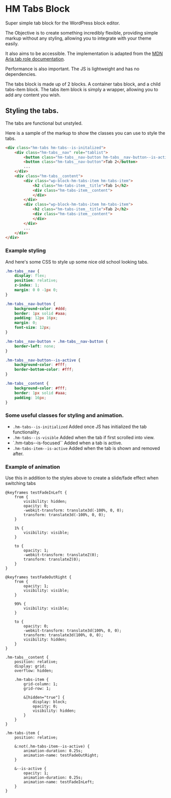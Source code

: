 # HM Tabs Block

Super simple tab block for the WordPress block editor.

The Objective is to create something incredibly flexible, providing simple markup without any styling, allowing you to integrate with your theme easily.

It also aims to be accessible. The implementation is adapted from the [MDN Aria tab role documentation](https://developer.mozilla.org/en-US/docs/Web/Accessibility/ARIA/Roles/tab_role).

Performance is also important. The JS is lightweight and has no dependencies.

The tabs block is made up of 2 blocks. A container tabs block, and a child tabs-item block. The tabs item block is simply a wrapper, allowing you to add any content you wish.

## Styling the tabs.

The tabs are functional but unstyled.

Here is a sample of the markup to show the classes you can use to style the tabs.

```html
<div class="hm-tabs hm-tabs--is-initalized">
    <div class="hm-tabs__nav" role="tablist">
        <button class="hm-tabs__nav-button hm-tabs__nav-button--is-active">Tab 1</button>
        <button class="hm-tabs__nav-button">Tab 2</button>
        ...
    </div>
    <div class="hm-tabs__content">
        <div class="wp-block-hm-tabs-item hm-tabs-item">
            <h2 class="hm-tabs-item__title">Tab 1</h2>
            <div class="hm-tabs-item__content">
            </div>
        </div>
        <div class="wp-block-hm-tabs-item hm-tabs-item">
            <h2 class="hm-tabs-item__title">Tab 2</h2>
            <div class="hm-tabs-item__content">
            </div>
        </div>
        ...
    </div>
</div>
```

### Example styling

And here's some CSS to style up some nice old school looking tabs.

```css
.hm-tabs__nav {
	display: flex;
	position: relative;
	z-index: 1;
	margin: 0 0 -1px 0;
}

.hm-tabs__nav-button {
	background-color: #ddd;
	border: 1px solid #aaa;
	padding: 12px 16px;
	margin: 0;
	font-size: 12px;
}

.hm-tabs__nav-button + .hm-tabs__nav-button {
	border-left: none;
}

.hm-tabs__nav-button--is-active {
	background-color: #fff;
	border-bottom-color: #fff;
}

.hm-tabs__content {
	background-color: #fff;
	border: 1px solid #aaa;
	padding: 16px;
}
```

### Some useful classes for styling and animation.

* `.hm-tabs--is-initialized` Added once JS has initialized the tab functionality.
* `.hm-tabs--is-visible` Added when the tab if first scrolled into view.
* `.hm-tabs--is-focused`` Added when a tab is active.
* `.hm-tabs-item--is-active` Added when the tab is shown and removed after.

### Example of animation

Use this in addition to the styles above to create a slide/fade effect when switching tabs

```
@keyframes testFadeInLeft {
	from {
		visibility: hidden;
		opacity: 0;
		-webkit-transform: translate3d(-100%, 0, 0);
		transform: translate3d(-100%, 0, 0);
	}

	1% {
		visibility: visible;
	}

	to {
		opacity: 1;
		-webkit-transform: translateZ(0);
		transform: translateZ(0);
	}
}

@keyframes testFadeOutRight {
	from {
		opacity: 1;
		visibility: visible;
	}

	99% {
		visibility: visible;
	}

	to {
		opacity: 0;
		-webkit-transform: translate3d(100%, 0, 0);
		transform: translate3d(100%, 0, 0);
		visibility: hidden;
	}
}

.hm-tabs__content {
	position: relative;
	display: grid;
	overflow: hidden;

	.hm-tabs-item {
		grid-column: 1;
		grid-row: 1;

		&[hidden="true"] {
			display: block;
			opacity: 0;
			visibility: hidden;
		}
	}
}

.hm-tabs-item {
	position: relative;

	&:not(.hm-tabs-item--is-active) {
		animation-duration: 0.25s;
		animation-name: testFadeOutRight;
	}

	&--is-active {
		opacity: 1;
		animation-duration: 0.25s;
		animation-name: testFadeInLeft;
	}
}

```
